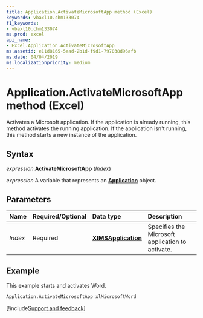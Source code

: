 ```yaml
---
title: Application.ActivateMicrosoftApp method (Excel)
keywords: vbaxl10.chm133074
f1_keywords:
- vbaxl10.chm133074
ms.prod: excel
api_name:
- Excel.Application.ActivateMicrosoftApp
ms.assetid: e11d8165-5aad-2b1d-f9d1-797038d96afb
ms.date: 04/04/2019
ms.localizationpriority: medium
---
```



# Application.ActivateMicrosoftApp method (Excel)

Activates a Microsoft application. If the application is already running, this method activates the running application. If the application isn't running, this method starts a new instance of the application.


## Syntax

_expression_.**ActivateMicrosoftApp** (_Index_)

_expression_ A variable that represents an **[Application](Excel.Application(object).md)** object.


## Parameters

|Name|Required/Optional|Data type|Description|
|:-----|:-----|:-----|:-----|
| _Index_|Required| **[XlMSApplication](Excel.XlMSApplication.md)**|Specifies the Microsoft application to activate.|

## Example

This example starts and activates Word.


```vb
Application.ActivateMicrosoftApp xlMicrosoftWord
```




[!include[Support and feedback](~/includes/feedback-boilerplate.md)]